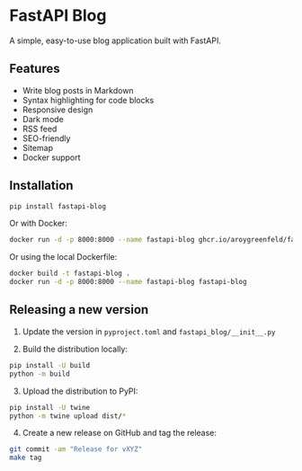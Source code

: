 # FastAPI Blog

A simple, easy-to-use blog application built with FastAPI.

## Features

- Write blog posts in Markdown
- Syntax highlighting for code blocks
- Responsive design
- Dark mode
- RSS feed
- SEO-friendly
- Sitemap
- Docker support

## Installation

```bash
pip install fastapi-blog
```

Or with Docker:

```bash
docker run -d -p 8000:8000 --name fastapi-blog ghcr.io/aroygreenfeld/fastapi-blog:latest
```

Or using the local Dockerfile:

```bash
docker build -t fastapi-blog .
docker run -d -p 8000:8000 --name fastapi-blog fastapi-blog
```

## Releasing a new version

1. Update the version in `pyproject.toml` and `fastapi_blog/__init__.py`

2. Build the distribution locally:

```bash
pip install -U build
python -m build
```

3. Upload the distribution to PyPI:

```bash
pip install -U twine
python -m twine upload dist/*
```

4. Create a new release on GitHub and tag the release:

```bash
git commit -am "Release for vXYZ"
make tag
```
